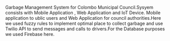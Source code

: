 Garbage Management System for Colombo Municipal Council.Sysyem consists with Mobile Application , Web Application and IoT Device.
Mobile application to ublic users and Web Application for council authorities.Here we used fuzzy rules to implement optimal place to collect garbage and use Twilio API to send messages and calls to drivers.For the Database purposes we used Firebase here. 
